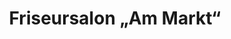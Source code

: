 ---
title: "Friseursalon „Am Markt“"
url: /bad-frankenhausen-kyffhaeuser/friseursalon-am-markt/
shop: Friseur
---